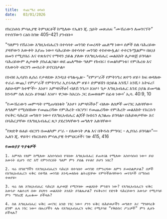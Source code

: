 ```yaml
---
title:  ተጨማሪ ሀሳብ
date:   03/01/2026
---
```


የክርስቶስ ምሳሌያዊ ትምህርቶች ከሚለው የኤለን ጂ. ኋይት መጽሐፍ “ሙሽራውን ለመገናኘት” የተሰኘውን ርዕስ ከገጽ 405–421 ያንብቡ።

"ዓለምን የሸፈነው እግዚአብሔርን በተሳሳተ መንገድ የመረዳት ጨለማ ነው። ሰዎች ስለ ባሕሪይው ያላቸውን እውቀት እያጡ ነው። ባሕሪይው በተሳሳተ መንገድ ተስተውሏል፣ ተተርጉሟልም። በዚህ ዘመን የሚያበራ እና ተጽእኖና የማዳን ኃይል ያለው የእግዚአብሔር መልእክት ሊታወጅ ይገባል። ባሕሪይውም ሊታወቅ ያስፈልጋል። ወደ ጨለማው ዓለም የክብሩ፣ የመልካምነቱ፣ የምሕረቱ እና የእውነት ብርሃን መብራት ይኖርበታል።

በነብዩ ኢሳያስ ሊሰራ የታቀደው እንዲህ ተገልጧል፡- “የምሥራች የምትነግሪ ጽዮን ሆይ፥ ከፍ ወዳለው ተራራ ውጪ፤ የምሥራች የምትነግሪ ኢየሩሳሌም ሆይ፥ ድምፅሽን በኃይል አንሺ፤ አንሺ፥ አትፍሪ፤ ለይሁዳም ከተሞች፡- እነሆ፥ አምላካችሁ! ብለሽ ንገሪ። እነሆ፥ ጌታ እግዚአብሔር እንደ ኃያል ይመጣል ክንዱም ስለ እርሱ ይገዛል፤ እነሆ፥ ዋጋው ከእርሱ ጋር ደመወዙም በፊቱ ነው።’ ኢሳ. 40:9, 10

“የሙሽራውን መምጣት የሚጠባበቁት ‘እነሆ፥ አምላካችሁ!’ ብለው ለሰዎች መናገር አለባቸው። ለዓለም የሚሰበከው የመጨረሻው የምሕረት ብርሃን፣ የመጨረሻው የምሕረት መልእክት የእርሱን የፍቅር ባሕርይ መግለጥ ነው። የእግዚአብሔር ልጆች ክብሩን ሊገልጡ ይገባል። በሕይወታቸው እና በባሕርያቸው የእግዚአብሔር ጸጋ ያደረገላቸውን መግለጥ አለባቸው።

“የጽድቅ ፀሐይ ብርሃን በመልካም ሥራ - በእውነት ቃል እና በቅዱስ ምግባር - ሊያበራ ይገባል።”— ኤለን ጂ. ዋይት፣ የክርስቶስ ምሳሌያዊ ትምህርቶች፣ ገጽ 415, 416


**የመወያያ ጥያቄዎች**

`1. አምላክ የለም ከሚለው አስተሳሰብ የባሰው እግዚአብሔር ይጠላናል የሚለው አስተሳሰብ ነው። ይህ እውነት ቢሆን ኖሮ እኛ የምንኖርበት ዓለም ምን ያህል የተለየ ይሆን ነበር?`

`2. ዛሬ በዓለማችን የእግዚአብሔርን ባሕርይ በተሳሰተ መንገድ የምንረዳው ለምን ይመስልዎታል? ሰዎች የእግዚአብሔርን ፍቅር በተሻለ መንገድ እንዲመለከቱ ልትረዷቸው የምትችሉባቸውን መንገዶች በማሰብ ተወያዩ።`

`3. ዛሬ ስለ እግዚአብሔር ባሕርይ ሊታወጅ የሚገባው መልእክት ምንድን ነው? የእግዚአብሔርን ፍቅር እውነታ ላልተረዳ ሰው ይህንን መልእክት እንዴት ይገልጹታል? የፍቅሩንና የድንቅ ባሕርይውን እውነታ የሚያሳይ ምን ማስረጃ ሊጠቁሙ ይችላሉ?`

`4. ስለ እግዚአብሔር ፍቅር መናገር አንድ ነገር ነው። ያንን ፍቅር በሕይወታችን መግለጥ እና ማንፀባረቅ ደግሞ ሌላ ነገር ነው። በዙሪያችን ላሉ የእግዚአብሔርን ፍቅር የሚያሳዩ “የቅድስና ሥራዎች” ምን ሊሆኑ ይችላሉ?`